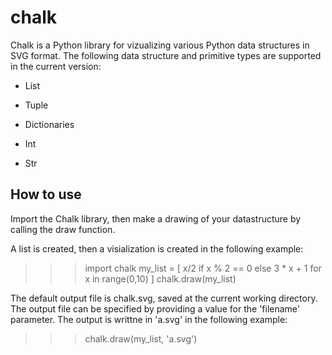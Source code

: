 chalk
=====
Chalk is a Python library for vizualizing various Python data structures in SVG format. The following data structure and primitive types are supported in the current version:

* List
* Tuple
* Dictionaries

* Int
* Str

How to use
----------
Import the Chalk library, then make a drawing of your datastructure by calling the draw function.

A list is created, then a visialization is created in the following example: 

>>> import chalk
>>> my_list = [ x/2 if x % 2 == 0 else 3 * x + 1 for x in range(0,10) ]
>>> chalk.draw(my_list)

The default output file is chalk.svg, saved at the current working directory. The output file can be specified by providing a value for the 'filename' parameter. The output is writtne in 'a.svg' in the following example:

>>> chalk.draw(my_list, 'a.svg')
